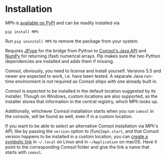 ﻿# Installation

MPh is [available on PyPI] and can be readily installed via
```
pip install MPh
```

Run `pip uninstall MPh` to remove the package from your system.

Requires [JPype] for the bridge from Python to [Comsol's Java API]
and [NumPy] for returning (fast) numerical arrays. Pip makes sure the
two Python dependencies are installed and adds them if missing.

Comsol, obviously, you need to license and install yourself. Versions
5.5 and newer are expected to work, i.e. have been tested. A separate
Java run-time environment is *not* required as Comsol ships with one
already built in.

Comsol is expected to be installed in the default location suggested by
its installer. Though on Windows, custom locations are also supported,
as the installer stores that information in the central registry, which
MPh looks up.

Additionally, whichever Comsol installation starts when you run `comsol`
in the console, will be found as well, even if in a custom location.

If you want to be able to select an alternative Comsol installation via
MPh's API, like by passing the `version` option to {func}`mph.start`,
and that Comsol version happens to be installed in a custom location,
you can [create a symbolic link] in `~/.local` on Linux and in
`~/Application` on macOS. Have it point to the corresponding Comsol
folder and give the link a name that starts with `comsol`.


[available on PyPI]:      https://pypi.python.org/pypi/mph
[JPype]:                  https://jpype.readthedocs.io
[Comsol's Java API]:      https://comsol.com/documentation/COMSOL_ProgrammingReferenceManual.pdf
[NumPy]:                  https://numpy.org
[create a symbolic link]: https://www.howtogeek.com/287014
